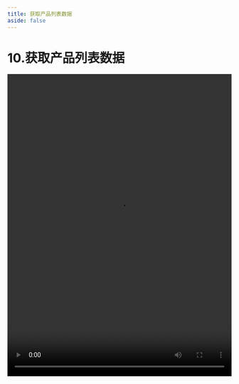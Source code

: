 ```yaml
---
title: 获取产品列表数据
aside: false
---
```


# 10.获取产品列表数据

<video autoplay src="http://qn.chinavanes.com/nodejs/module-12/10.获取产品列表数据.mp4" controls controlsList="nodownload" width="100%" height="680"/>

